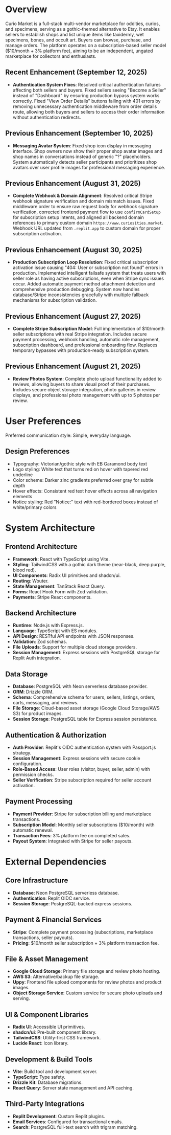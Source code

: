 # Overview
Curio Market is a full-stack multi-vendor marketplace for oddities, curios, and specimens, serving as a gothic-themed alternative to Etsy. It enables sellers to establish shops and list unique items like taxidermy, wet specimens, bones, and occult art. Buyers can browse, purchase, and manage orders. The platform operates on a subscription-based seller model ($10/month + 3% platform fee), aiming to be an independent, ungated marketplace for collectors and enthusiasts.

## Recent Enhancement (September 12, 2025)
- **Authentication System Fixes**: Resolved critical authentication failures affecting both sellers and buyers. Fixed sellers seeing "Become a Seller" instead of "Dashboard" by ensuring production bypass system works correctly. Fixed "View Order Details" buttons failing with 401 errors by removing unnecessary authentication middleware from order details route, allowing both buyers and sellers to access their order information without authentication redirects.

## Previous Enhancement (September 10, 2025)
- **Messaging Avatar System**: Fixed shop icon display in messaging interface. Shop owners now show their proper shop avatar images and shop names in conversations instead of generic "?" placeholders. System automatically detects seller participants and prioritizes shop avatars over user profile images for professional messaging experience.

## Previous Enhancement (August 31, 2025)
- **Complete Webhook & Domain Alignment**: Resolved critical Stripe webhook signature verification and domain mismatch issues. Fixed middleware order to ensure raw request body for webhook signature verification, corrected frontend payment flow to use `confirmCardSetup` for subscription setup intents, and aligned all backend domain references to primary custom domain `https://www.curiosities.market`. Webhook URL updated from `.replit.app` to custom domain for proper subscription activation.

## Previous Enhancement (August 30, 2025)
- **Production Subscription Loop Resolution**: Fixed critical subscription activation issue causing "404: User or subscription not found" errors in production. Implemented intelligent failsafe system that treats users with seller role as having active subscriptions, even when Stripe sync issues occur. Added automatic payment method attachment detection and comprehensive production debugging. System now handles database/Stripe inconsistencies gracefully with multiple fallback mechanisms for subscription validation.

## Previous Enhancement (August 27, 2025)
- **Complete Stripe Subscription Model**: Full implementation of $10/month seller subscriptions with real Stripe integration. Includes secure payment processing, webhook handling, automatic role management, subscription dashboard, and professional onboarding flow. Replaces temporary bypasses with production-ready subscription system.

## Previous Enhancement (August 21, 2025)
- **Review Photos System**: Complete photo upload functionality added to reviews, allowing buyers to share visual proof of their purchases. Includes secure object storage integration, photo galleries in review displays, and professional photo management with up to 5 photos per review.

# User Preferences
Preferred communication style: Simple, everyday language.

## Design Preferences
- Typography: Victorian/gothic style with EB Garamond body text
- Logo styling: White text that turns red on hover with tapered red underline
- Color scheme: Darker zinc gradients preferred over gray for subtle depth
- Hover effects: Consistent red text hover effects across all navigation elements
- Notice styling: Red "Notice:" text with red-bordered boxes instead of white/primary colors

# System Architecture
## Frontend Architecture
- **Framework**: React with TypeScript using Vite.
- **Styling**: TailwindCSS with a gothic dark theme (near-black, deep purple, blood red).
- **UI Components**: Radix UI primitives and shadcn/ui.
- **Routing**: Wouter.
- **State Management**: TanStack React Query.
- **Forms**: React Hook Form with Zod validation.
- **Payments**: Stripe React components.

## Backend Architecture
- **Runtime**: Node.js with Express.js.
- **Language**: TypeScript with ES modules.
- **API Design**: RESTful API endpoints with JSON responses.
- **Validation**: Zod schemas.
- **File Uploads**: Support for multiple cloud storage providers.
- **Session Management**: Express sessions with PostgreSQL storage for Replit Auth integration.

## Data Storage
- **Database**: PostgreSQL with Neon serverless database provider.
- **ORM**: Drizzle ORM.
- **Schema**: Comprehensive schema for users, sellers, listings, orders, carts, messaging, and reviews.
- **File Storage**: Cloud-based asset storage (Google Cloud Storage/AWS S3) for product images.
- **Session Storage**: PostgreSQL table for Express session persistence.

## Authentication & Authorization
- **Auth Provider**: Replit's OIDC authentication system with Passport.js strategy.
- **Session Management**: Express sessions with secure cookie configuration.
- **Role-Based Access**: User roles (visitor, buyer, seller, admin) with permission checks.
- **Seller Verification**: Stripe subscription required for seller account activation.

## Payment Processing
- **Payment Provider**: Stripe for subscription billing and marketplace transactions.
- **Subscription Model**: Monthly seller subscriptions ($10/month) with automatic renewal.
- **Transaction Fees**: 3% platform fee on completed sales.
- **Payout System**: Integrated with Stripe for seller payouts.

# External Dependencies
## Core Infrastructure
- **Database**: Neon PostgreSQL serverless database.
- **Authentication**: Replit OIDC service.
- **Session Storage**: PostgreSQL-backed express sessions.

## Payment & Financial Services
- **Stripe**: Complete payment processing (subscriptions, marketplace transactions, seller payouts).
- **Pricing**: $10/month seller subscription + 3% platform transaction fee.

## File & Asset Management
- **Google Cloud Storage**: Primary file storage and review photo hosting.
- **AWS S3**: Alternative/backup file storage.
- **Uppy**: Frontend file upload components for review photos and product images.
- **Object Storage Service**: Custom service for secure photo uploads and serving.

## UI & Component Libraries
- **Radix UI**: Accessible UI primitives.
- **shadcn/ui**: Pre-built component library.
- **TailwindCSS**: Utility-first CSS framework.
- **Lucide React**: Icon library.

## Development & Build Tools
- **Vite**: Build tool and development server.
- **TypeScript**: Type safety.
- **Drizzle Kit**: Database migrations.
- **React Query**: Server state management and API caching.

## Third-Party Integrations
- **Replit Development**: Custom Replit plugins.
- **Email Services**: Configured for transactional emails.
- **Search**: PostgreSQL full-text search with trigram matching.